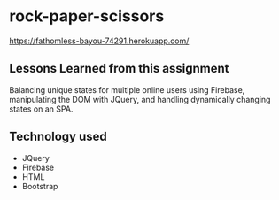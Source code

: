 # rock-paper-scissors
https://fathomless-bayou-74291.herokuapp.com/

## Lessons Learned from this assignment
Balancing unique states for multiple online users using Firebase, manipulating the DOM with JQuery, and handling dynamically changing states on an SPA.

## Technology used
* JQuery
* Firebase
* HTML
* Bootstrap
